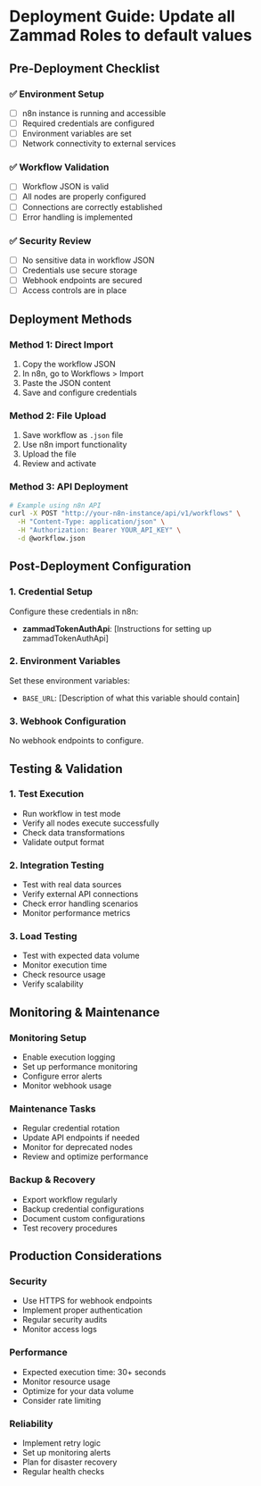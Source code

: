 # Deployment Guide: Update all Zammad Roles to default values

## Pre-Deployment Checklist

### ✅ Environment Setup
- [ ] n8n instance is running and accessible
- [ ] Required credentials are configured
- [ ] Environment variables are set
- [ ] Network connectivity to external services

### ✅ Workflow Validation
- [ ] Workflow JSON is valid
- [ ] All nodes are properly configured
- [ ] Connections are correctly established
- [ ] Error handling is implemented

### ✅ Security Review
- [ ] No sensitive data in workflow JSON
- [ ] Credentials use secure storage
- [ ] Webhook endpoints are secured
- [ ] Access controls are in place

## Deployment Methods

### Method 1: Direct Import
1. Copy the workflow JSON
2. In n8n, go to Workflows > Import
3. Paste the JSON content
4. Save and configure credentials

### Method 2: File Upload
1. Save workflow as `.json` file
2. Use n8n import functionality
3. Upload the file
4. Review and activate

### Method 3: API Deployment
```bash
# Example using n8n API
curl -X POST "http://your-n8n-instance/api/v1/workflows" \
  -H "Content-Type: application/json" \
  -H "Authorization: Bearer YOUR_API_KEY" \
  -d @workflow.json
```

## Post-Deployment Configuration

### 1. Credential Setup
Configure these credentials in n8n:
- **zammadTokenAuthApi**: [Instructions for setting up zammadTokenAuthApi]

### 2. Environment Variables
Set these environment variables:
- `BASE_URL`: [Description of what this variable should contain]

### 3. Webhook Configuration
No webhook endpoints to configure.

## Testing & Validation

### 1. Test Execution
- Run workflow in test mode
- Verify all nodes execute successfully
- Check data transformations
- Validate output format

### 2. Integration Testing
- Test with real data sources
- Verify external API connections
- Check error handling scenarios
- Monitor performance metrics

### 3. Load Testing
- Test with expected data volume
- Monitor execution time
- Check resource usage
- Verify scalability

## Monitoring & Maintenance

### Monitoring Setup
- Enable execution logging
- Set up performance monitoring
- Configure error alerts
- Monitor webhook usage

### Maintenance Tasks
- Regular credential rotation
- Update API endpoints if needed
- Monitor for deprecated nodes
- Review and optimize performance

### Backup & Recovery
- Export workflow regularly
- Backup credential configurations
- Document custom configurations
- Test recovery procedures

## Production Considerations

### Security
- Use HTTPS for webhook endpoints
- Implement proper authentication
- Regular security audits
- Monitor access logs

### Performance
- Expected execution time: 30+ seconds
- Monitor resource usage
- Optimize for your data volume
- Consider rate limiting

### Reliability
- Implement retry logic
- Set up monitoring alerts
- Plan for disaster recovery
- Regular health checks
